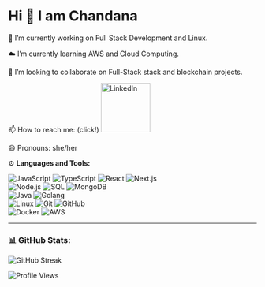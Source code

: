 # Hi 👋 I am Chandana

🔭 I’m currently working on Full Stack Development and Linux.

☁️ I’m currently learning AWS and Cloud Computing.

👯 I’m looking to collaborate on Full-Stack stack and blockchain projects.

📫 How to reach me: (click!)
<a href="https://www.linkedin.com/in/chanduchandana/" target="_blank">
  <img src="https://img.shields.io/badge/LinkedIn-0077B5?style=flat&logo=linkedin&logoColor=white" alt="LinkedIn" width="100"/>
</a>
 

😄 Pronouns: she/her  


⚙️ **Languages and Tools:**  

![JavaScript](https://img.shields.io/badge/JavaScript-F7DF1E?style=for-the-badge&logo=javascript&logoColor=black) 
![TypeScript](https://img.shields.io/badge/TypeScript-3178C6?style=for-the-badge&logo=typescript&logoColor=white) 
![React](https://img.shields.io/badge/React-61DAFB?style=for-the-badge&logo=react&logoColor=black) 
![Next.js](https://img.shields.io/badge/Next.js-000000?style=for-the-badge&logo=nextdotjs&logoColor=white)  
![Node.js](https://img.shields.io/badge/Node.js-339933?style=for-the-badge&logo=node.js&logoColor=white) 
![SQL](https://img.shields.io/badge/SQL-4479A1?style=for-the-badge&logo=postgresql&logoColor=white) 
![MongoDB](https://img.shields.io/badge/MongoDB-47A248?style=for-the-badge&logo=mongodb&logoColor=white)  
![Java](https://img.shields.io/badge/Java-007396?style=for-the-badge&logo=java&logoColor=white) 
![Golang](https://img.shields.io/badge/Go-00ADD8?style=for-the-badge&logo=go&logoColor=white)  
![Linux](https://img.shields.io/badge/Linux-FCC624?style=for-the-badge&logo=linux&logoColor=black) 
![Git](https://img.shields.io/badge/Git-F05032?style=for-the-badge&logo=git&logoColor=white) 
![GitHub](https://img.shields.io/badge/GitHub-181717?style=for-the-badge&logo=github&logoColor=white)  
![Docker](https://img.shields.io/badge/Docker-2496ED?style=for-the-badge&logo=docker&logoColor=white) 
![AWS](https://img.shields.io/badge/AWS-232F3E?style=for-the-badge&logo=amazon-aws&logoColor=white)  

---

### 📊 GitHub Stats:

![GitHub Streak](https://github-readme-streak-stats.herokuapp.com/?user=Chandana-0430&theme=radical)  

![Profile Views](https://komarev.com/ghpvc/?username=Chandana-0430&color=blue&style=flat&label=Profile+Views)  
